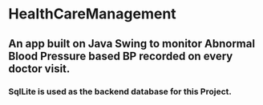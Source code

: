 # HealthCareManagement

## An app built on Java Swing to monitor Abnormal Blood Pressure based BP recorded on every doctor visit. 

### SqlLite is used as the backend database for this Project.
